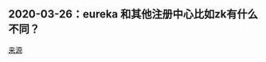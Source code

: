 ## 2020-03-26：eureka 和其他注册中心比如zk有什么不同？

[来源](https://user.qzone.qq.com/3182319461/blog/1585184678)

